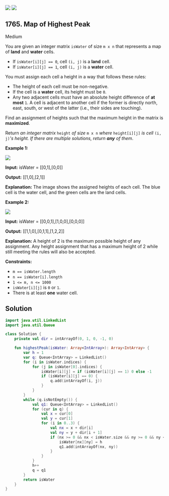 [![](https://img.shields.io/github/stars/javadev/LeetCode-in-Kotlin?label=Stars&style=flat-square)](https://github.com/javadev/LeetCode-in-Kotlin)
[![](https://img.shields.io/github/forks/javadev/LeetCode-in-Kotlin?label=Fork%20me%20on%20GitHub%20&style=flat-square)](https://github.com/javadev/LeetCode-in-Kotlin/fork)

## 1765\. Map of Highest Peak

Medium

You are given an integer matrix `isWater` of size `m x n` that represents a map of **land** and **water** cells.

*   If `isWater[i][j] == 0`, cell `(i, j)` is a **land** cell.
*   If `isWater[i][j] == 1`, cell `(i, j)` is a **water** cell.

You must assign each cell a height in a way that follows these rules:

*   The height of each cell must be non-negative.
*   If the cell is a **water** cell, its height must be `0`.
*   Any two adjacent cells must have an absolute height difference of **at most** `1`. A cell is adjacent to another cell if the former is directly north, east, south, or west of the latter (i.e., their sides are touching).

Find an assignment of heights such that the maximum height in the matrix is **maximized**.

Return _an integer matrix_ `height` _of size_ `m x n` _where_ `height[i][j]` _is cell_ `(i, j)`_'s height. If there are multiple solutions, return **any** of them_.

**Example 1:**

**![](https://assets.leetcode.com/uploads/2021/01/10/screenshot-2021-01-11-at-82045-am.png)**

**Input:** isWater = \[\[0,1],[0,0]]

**Output:** [[1,0],[2,1]]

**Explanation:** The image shows the assigned heights of each cell. The blue cell is the water cell, and the green cells are the land cells.

**Example 2:**

**![](https://assets.leetcode.com/uploads/2021/01/10/screenshot-2021-01-11-at-82050-am.png)**

**Input:** isWater = \[\[0,0,1],[1,0,0],[0,0,0]]

**Output:** [[1,1,0],[0,1,1],[1,2,2]]

**Explanation:** A height of 2 is the maximum possible height of any assignment. Any height assignment that has a maximum height of 2 while still meeting the rules will also be accepted.

**Constraints:**

*   `m == isWater.length`
*   `n == isWater[i].length`
*   `1 <= m, n <= 1000`
*   `isWater[i][j]` is `0` or `1`.
*   There is at least **one** water cell.

## Solution

```kotlin
import java.util.LinkedList
import java.util.Queue

class Solution {
    private val dir = intArrayOf(0, 1, 0, -1, 0)

    fun highestPeak(isWater: Array<IntArray>): Array<IntArray> {
        var h = 1
        var q: Queue<IntArray> = LinkedList()
        for (i in isWater.indices) {
            for (j in isWater[0].indices) {
                isWater[i][j] = if (isWater[i][j] == 1) 0 else -1
                if (isWater[i][j] == 0) {
                    q.add(intArrayOf(i, j))
                }
            }
        }
        while (q.isNotEmpty()) {
            val q1: Queue<IntArray> = LinkedList()
            for (cur in q) {
                val x = cur[0]
                val y = cur[1]
                for (i in 0..3) {
                    val nx = x + dir[i]
                    val ny = y + dir[i + 1]
                    if (nx >= 0 && nx < isWater.size && ny >= 0 && ny < isWater[0].size && isWater[nx][ny] == -1) {
                        isWater[nx][ny] = h
                        q1.add(intArrayOf(nx, ny))
                    }
                }
            }
            h++
            q = q1
        }
        return isWater
    }
}
```
